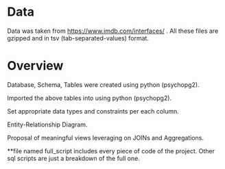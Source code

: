 # Data


Data was taken from https://www.imdb.com/interfaces/ . All these files are gzipped and in tsv (tab-separated-values) format.

# Overview 

Database, Schema, Tables were created using python (psychopg2).

Imported the above tables into using python (psychopg2).

Set appropriate data types and constraints per each column.

Entity-Relationship Diagram.

Proposal of meaningful views leveraging on JOINs and Aggregations. 



**file named full_script includes every piece of code of the project.
Other sql scripts are just a breakdown of the full one.

